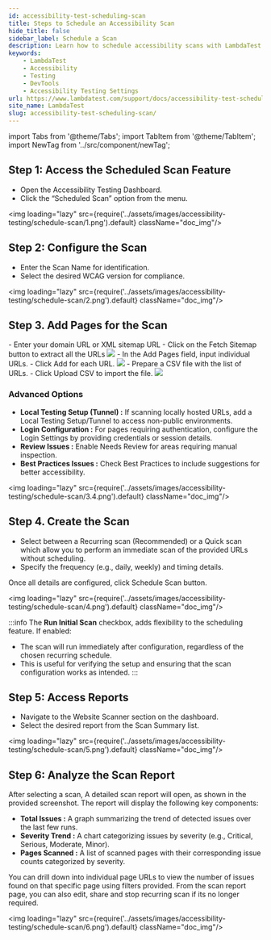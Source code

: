 ```yaml
---
id: accessibility-test-scheduling-scan
title: Steps to Schedule an Accessibility Scan
hide_title: false
sidebar_label: Schedule a Scan
description: Learn how to schedule accessibility scans with LambdaTest. Configure scans, automate WCAG compliance checks, and analyze detailed reports with ease.
keywords:
    - LambdaTest
    - Accessibility
    - Testing
    - DevTools
    - Accessibility Testing Settings
url: https://www.lambdatest.com/support/docs/accessibility-test-scheduling-scan/
site_name: LambdaTest
slug: accessibility-test-scheduling-scan/
---
```


import Tabs from '@theme/Tabs';
import TabItem from '@theme/TabItem';
import NewTag from '../src/component/newTag';

<script type="application/ld+json"
      dangerouslySetInnerHTML={{ __html: JSON.stringify({
       "@context": "https://schema.org",
        "@type": "BreadcrumbList",
        "itemListElement": [{
          "@type": "ListItem",
          "position": 1,
          "name": "Home",
          "item": "https://www.lambdatest.com"
        },{
          "@type": "ListItem",
          "position": 2,
          "name": "Support",
          "item": "https://www.lambdatest.com/support/docs/"
        },{
          "@type": "ListItem",
          "position": 3,
          "name": "Steps to Schedule an Accessibility Scan",
          "item": "https://www.lambdatest.com/support/docs/accessibility-test-scheduling-scan/"
        }]
      })
    }}
></script>
## Step 1: Access the Scheduled Scan Feature
- Open the Accessibility Testing Dashboard.
- Click the “Scheduled Scan” option from the menu.

<img loading="lazy" src={require('../assets/images/accessibility-testing/schedule-scan/1.png').default} className="doc_img"/>

## Step 2: Configure the Scan
- Enter the Scan Name for identification.
- Select the desired WCAG version for compliance.

<img loading="lazy" src={require('../assets/images/accessibility-testing/schedule-scan/2.png').default} className="doc_img"/>

## Step 3. Add Pages for the Scan

<Tabs className="docs__val">

<TabItem value="sitemap" label="Extract URLs from Sitemap" default>
- Enter your domain URL or XML sitemap URL
- Click on the Fetch Sitemap button to extract all the URLs
<img loading="lazy" src={require('../assets/images/accessibility-testing/schedule-scan/3.2.png').default} className="doc_img"/>
</TabItem>

<TabItem value="manual" label="Add URLs Manually" default>
- In the Add Pages field, input individual URLs.
- Click Add for each URL.
<img loading="lazy" src={require('../assets/images/accessibility-testing/schedule-scan/3.1.png').default} className="doc_img"/>
</TabItem>

<TabItem value="csv" label="Upload URLs via CSV" default>
- Prepare a CSV file with the list of URLs.
- Click Upload CSV to import the file.
<img loading="lazy" src={require('../assets/images/accessibility-testing/schedule-scan/3.3.png').default} className="doc_img"/>
</TabItem>

</Tabs>

### Advanced Options
- **Local Testing Setup (Tunnel) :** If scanning locally hosted URLs, add a Local Testing Setup/Tunnel to access non-public environments. <NewTag value="Upcoming" />
- **Login Configuration :** For pages requiring authentication, configure the Login Settings by providing credentials or session details.
- **Review Issues :** Enable Needs Review for areas requiring manual inspection.
- **Best Practices Issues :** Check Best Practices to include suggestions for better accessibility.

<img loading="lazy" src={require('../assets/images/accessibility-testing/schedule-scan/3.4.png').default} className="doc_img"/>

## Step 4. Create the Scan
- Select between a Recurring scan (Recommended) or a Quick scan which allow you to perform an immediate scan of the provided URLs without scheduling.
- Specify the frequency (e.g., daily, weekly) and timing details.

Once all details are configured, click Schedule Scan button.

<img loading="lazy" src={require('../assets/images/accessibility-testing/schedule-scan/4.png').default} className="doc_img"/>

:::info
The **Run Initial Scan** checkbox, adds flexibility to the scheduling feature. If enabled:
- The scan will run immediately after configuration, regardless of the chosen recurring schedule.
- This is useful for verifying the setup and ensuring that the scan configuration works as intended.
:::

## Step 5: Access Reports
- Navigate to the Website Scanner section on the dashboard.
- Select the desired report from the Scan Summary list.

<img loading="lazy" src={require('../assets/images/accessibility-testing/schedule-scan/5.png').default} className="doc_img"/>

## Step 6: Analyze the Scan Report
After selecting a scan, A detailed scan report will open, as shown in the provided screenshot. The report will display the following key components:
- **Total Issues :** A graph summarizing the trend of detected issues over the last few runs.
- **Severity Trend :** A chart categorizing issues by severity (e.g., Critical, Serious, Moderate, Minor).
- **Pages Scanned :** A list of scanned pages with their corresponding issue counts categorized by severity.

You can drill down into individual page URLs to view the number of issues found on that specific page using filters provided. From the scan report page, you can also edit, share and stop recurring scan if its no longer required.

<img loading="lazy" src={require('../assets/images/accessibility-testing/schedule-scan/6.png').default} className="doc_img"/>

